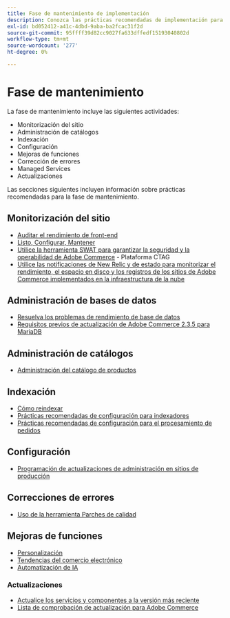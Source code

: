 ```yaml
---
title: Fase de mantenimiento de implementación
description: Conozca las prácticas recomendadas de implementación para la fase de mantenimiento de los proyectos de Adobe Commerce.
exl-id: bd052412-a41c-4dbd-9aba-ba2fcac31f2d
source-git-commit: 95ffff39d82cc9027fa633dffedf15193040802d
workflow-type: tm+mt
source-wordcount: '277'
ht-degree: 0%

---
```


# Fase de mantenimiento

La fase de mantenimiento incluye las siguientes actividades:

- Monitorización del sitio
- Administración de catálogos
- Indexación
- Configuración
- Mejoras de funciones
- Corrección de errores
- Managed Services
- Actualizaciones

Las secciones siguientes incluyen información sobre prácticas recomendadas para la fase de mantenimiento.

## Monitorización del sitio

- [Auditar el rendimiento de front-end](frontend-performance.md)
- [Listo, Configurar, Mantener](https://business.adobe.com/blog/basics/ready-set-maintain)
- [Utilice la herramienta SWAT para garantizar la seguridad y la operabilidad de Adobe Commerce](https://experienceleague.adobe.com/docs/commerce-operations/tools/site-wide-analysis-tool/intro.html?lang=en#integrations-with-other-adobe-commerce-support-tools) - Plataforma CTAG
- [Utilice las notificaciones de New Relic y de estado para monitorizar el rendimiento, el espacio en disco y los registros de los sitios de Adobe Commerce implementados en la infraestructura de la nube](https://experienceleague.adobe.com/docs/commerce-cloud-service/user-guide/monitor/performance.html)

## Administración de bases de datos

- [Resuelva los problemas de rendimiento de base de datos&#x200B;](resolve-database-performance-issues.md)
- [Requisitos previos de actualización de Adobe Commerce 2.3.5 para MariaDB&#x200B;](commerce-235-upgrade-prerequisites-mariadb.md)

## Administración de catálogos

<!-- Asset not yet integrated
- [Catalog Image Resizing](https://wiki.corp.adobe.com/x/oj4ykw) (wiki)
-->
- [Administración del catálogo de productos](https://www.gotostage.com/channel/fca90f7960be436f9b849215d9e06026/recording/2eea2782fc874047a020391000519f8b/watch?source=CHANNEL)

## Indexación

<!-- Asset not yet integrated
- [Reindexing - the safe way](https://wiki.corp.adobe.com/x/oj4ykw)(wiki)
-->
- [Cómo reindexar](https://developer.adobe.com/commerce/php/development/components/indexing/#how-to-reindex)
- [Prácticas recomendadas de configuración para indexadores&#x200B;](indexer-configuration.md)
- [Prácticas recomendadas de configuración para el procesamiento de pedidos](order-processing-configuration.md)

<!-- Asset not yet integrated from CTAG deck:
- Plan upsizing for planned traffic increases during promotions or holidays -->

## Configuración

- [Programación de actualizaciones de administración en sitios de producción](scheduling-admin-updates-in-production.md)

<!-- Asset not yet integrated from CTAG deck: Planning for peak season and promotional periods (upsizing)-->

## Correcciones de errores

- [Uso de la herramienta Parches de calidad](https://experienceleague.adobe.com/docs/commerce-operations/tools/quality-patches-tool/usage.html)

## Mejoras de funciones

- [Personalización](https://www.gotostage.com/channel/fca90f7960be436f9b849215d9e06026/recording/e218545a77de490fb5102eca07d0580a/watch?source=CHANNEL)
- [Tendencias del comercio electrónico](https://www.gotostage.com/channel/fca90f7960be436f9b849215d9e06026/recording/9a772468d7b64409a3d5dff4d67e656d/watch?source=CHANNEL)
- [Automatización de IA](https://www.gotostage.com/channel/fca90f7960be436f9b849215d9e06026/recording/27ae23699c2847be981a23ca098e548f/watch?source=CHANNEL)

### Actualizaciones

- [Actualice los servicios y componentes a la versión más reciente&#x200B;](update-services.md)
- [Lista de comprobación de actualización para Adobe Commerce&#x200B;](upgrade-checklist.md)

